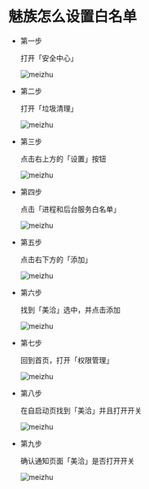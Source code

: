 # 魅族怎么设置白名单

* 第一步
	
	打开「安全中心」
	
	![meizhu](https://github.com/jianminzhu/android_app_setting/blob/master/android_setting/meizhu/pic/meizhu1.png)

* 第二步
	
	打开「垃圾清理」
	
	![meizhu](https://github.com/jianminzhu/android_app_setting/blob/master/android_setting/meizhu/pic/meizhu2.png)
	
	
* 第三步
	
	点击右上方的「设置」按钮
	
	![meizhu](https://github.com/jianminzhu/android_app_setting/blob/master/android_setting/meizhu/pic/meizhu3.png)

* 第四步
	
	点击「进程和后台服务白名单」
	
	![meizhu](https://github.com/jianminzhu/android_app_setting/blob/master/android_setting/meizhu/pic/meizhu4.png)


* 第五步
	
	点击右下方的「添加」
	
	![meizhu](https://github.com/jianminzhu/android_app_setting/blob/master/android_setting/meizhu/pic/meizhu5.png)


* 第六步
	
	找到「美洽」选中，并点击添加
	
	![meizhu](https://github.com/jianminzhu/android_app_setting/blob/master/android_setting/meizhu/pic/meizhu6.png)
	
* 第七步
	
	回到首页，打开「权限管理」
	
	![meizhu](https://github.com/jianminzhu/android_app_setting/blob/master/android_setting/meizhu/pic/meizhu7.png)

* 第八步
	
	在自启动页找到「美洽」并且打开开关
	
	![meizhu](https://github.com/jianminzhu/android_app_setting/blob/master/android_setting/meizhu/pic/meizhu8.png)


* 第九步
	
	确认通知页面「美洽」是否打开开关
	
	![meizhu](https://github.com/jianminzhu/android_app_setting/blob/master/android_setting/meizhu/pic/meizhu9.png)


